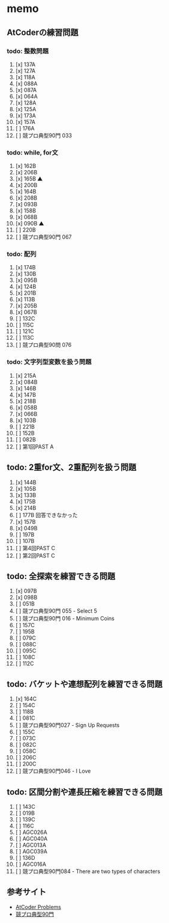 # memo

## AtCoderの練習問題
### todo: 整数問題
1. [x] 137A
2. [x] 127A
3. [x] 118A
4. [x] 088A
5. [x] 087A
6. [x] 064A
7. [x] 128A
8. [x] 125A
9. [x] 173A
10. [x] 157A
11. [ ] 176A
12. [ ] 競プロ典型90門 033

### todo: while, for文
1. [x] 162B
2. [x] 206B
3. [x] 165B ▲
4. [x] 200B
5. [x] 164B
6. [x] 208B
7. [x] 093B
8. [x] 158B
9. [x] 068B
10. [x] 090B ▲
11. [ ] 220B
12. [ ] 競プロ典型90門 067

### todo: 配列
1. [x] 174B
2. [x] 130B
3. [x] 095B
4. [x] 124B
5. [x] 201B
6. [x] 113B
7. [x] 205B
8. [x] 067B
9. [ ] 132C
10. [ ] 115C
11. [ ] 121C
12. [ ] 113C
13. [ ] 競プロ典型90問 076

### todo: 文字列型変数を扱う問題
1. [x] 215A
2. [x] 084B
3. [x] 146B
4. [x] 147B
5. [x] 218B
6. [x] 058B
7. [x] 066B
8. [x] 103B
9. [ ] 221B
10. [ ] 152B
11. [ ] 082B
12. [ ] 第1回PAST A

## todo: 2重for文、2重配列を扱う問題
1. [x] 144B
2. [x] 105B
3. [x] 133B
4. [x] 175B
5. [x] 214B
6. [ ] 177B 回答できなかった
7. [x] 157B
8. [x] 049B
9. [ ] 197B
10. [ ] 107B
11. [ ] 第4回PAST C
12. [ ] 第2回PAST C

## todo: 全探索を練習できる問題
1. [x] 097B
2. [x] 098B
3. [ ] 051B
4. [ ] 競プロ典型90門 055 - Select 5
5. [ ] 競プロ典型90門 016 - Minimum Coins
6. [ ] 157C
7. [ ] 195B
8. [ ] 079C
9. [ ] 088C
10. [ ] 095C
11. [ ] 108C
12. [ ] 112C

## todo: バケットや連想配列を練習できる問題
1. [x] 164C
2. [ ] 154C
3. [ ] 118B
4. [ ] 081C
5. [ ] 競プロ典型90門027 - Sign Up Requests
6. [ ] 155C
7. [ ] 073C
8. [ ] 082C
9. [ ] 058C
10. [ ] 206C
11. [ ] 200C
12. [ ] 競プロ典型90門046 - I Love

## todo: 区間分割や連長圧縮を練習できる問題
1. [ ] 143C
2. [ ] 019B
3. [ ] 139C
4. [ ] 116C
5. [ ] AGC026A
6. [ ] AGC040A
7. [ ] AGC013A
8. [ ] AGC039A
9. [ ] 136D
10. [ ] AGC016A
11. [ ] 競プロ典型90門084 - There are two types of characters

## 参考サイト
- [AtCoder Problems](https://kenkoooo.com/atcoder/)
- [競プロ典型90門](https://atcoder.jp/contests/typical90)
